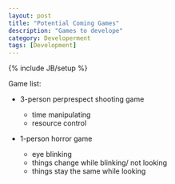 ```yaml
---
layout: post
title: "Potential Coming Games"
description: "Games to develope"
category: Developerment
tags: [Development]
---
```

{% include JB/setup %}

Game list:

* 3-person perprespect shooting game
    * time manipulating
    * resource control

* 1-person horror game
    * eye blinking
    * things change while blinking/ not looking
    * things stay the same while looking